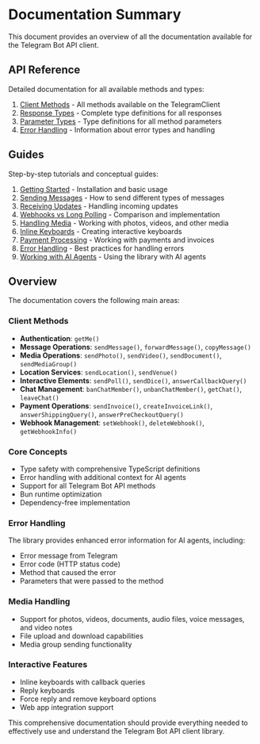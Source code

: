 # Documentation Summary

This document provides an overview of all the documentation available for the Telegram Bot API client.

## API Reference

Detailed documentation for all available methods and types:

1. [Client Methods](api/client-methods.md) - All methods available on the TelegramClient
2. [Response Types](api/response-types.md) - Complete type definitions for all responses
3. [Parameter Types](api/parameter-types.md) - Type definitions for all method parameters
4. [Error Handling](api/error-handling.md) - Information about error types and handling

## Guides

Step-by-step tutorials and conceptual guides:

1. [Getting Started](guides/getting-started.md) - Installation and basic usage
2. [Sending Messages](guides/sending-messages.md) - How to send different types of messages
3. [Receiving Updates](guides/receiving-updates.md) - Handling incoming updates
4. [Webhooks vs Long Polling](guides/webhooks-vs-long-polling.md) - Comparison and implementation
5. [Handling Media](guides/handling-media.md) - Working with photos, videos, and other media
6. [Inline Keyboards](guides/inline-keyboards.md) - Creating interactive keyboards
7. [Payment Processing](guides/payment-processing.md) - Working with payments and invoices
8. [Error Handling](guides/error-handling.md) - Best practices for handling errors
9. [Working with AI Agents](guides/ai-agents.md) - Using the library with AI agents

## Overview

The documentation covers the following main areas:

### Client Methods
- **Authentication**: `getMe()`
- **Message Operations**: `sendMessage()`, `forwardMessage()`, `copyMessage()`
- **Media Operations**: `sendPhoto()`, `sendVideo()`, `sendDocument()`, `sendMediaGroup()`
- **Location Services**: `sendLocation()`, `sendVenue()`
- **Interactive Elements**: `sendPoll()`, `sendDice()`, `answerCallbackQuery()`
- **Chat Management**: `banChatMember()`, `unbanChatMember()`, `getChat()`, `leaveChat()`
- **Payment Operations**: `sendInvoice()`, `createInvoiceLink()`, `answerShippingQuery()`, `answerPreCheckoutQuery()`
- **Webhook Management**: `setWebhook()`, `deleteWebhook()`, `getWebhookInfo()`

### Core Concepts
- Type safety with comprehensive TypeScript definitions
- Error handling with additional context for AI agents
- Support for all Telegram Bot API methods
- Bun runtime optimization
- Dependency-free implementation

### Error Handling
The library provides enhanced error information for AI agents, including:
- Error message from Telegram
- Error code (HTTP status code)
- Method that caused the error
- Parameters that were passed to the method

### Media Handling
- Support for photos, videos, documents, audio files, voice messages, and video notes
- File upload and download capabilities
- Media group sending functionality

### Interactive Features
- Inline keyboards with callback queries
- Reply keyboards
- Force reply and remove keyboard options
- Web app integration support

This comprehensive documentation should provide everything needed to effectively use and understand the Telegram Bot API client library.